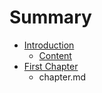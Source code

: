 # Summary

* [Introduction](README.md)
   * [Content](content.md)
* [First Chapter](chapter1.md)
   * chapter.md

